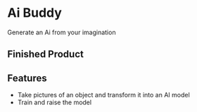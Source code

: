 # Ai Buddy 
Generate an Ai from your imagination

## Finished Product
<YoutubeVideo>

## Features
- Take pictures of an object and transform it into an AI model
- Train and raise the model
